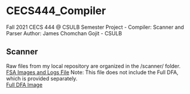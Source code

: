 # CECS444_Compiler
Fall 2021 CECS 444 @ CSULB Semester Project - Compiler: Scanner and Parser
Author: James Chomchan Gojit - CSULB

## Scanner
Raw files from my local repository are organized in the /scanner/ folder.\
[FSA Images and Logs File](FSAs_Logs.pdf) Note: This file does not include the Full DFA, which is provided separately.\
[Full DFA Image](Scanner_FullDFA.png)
